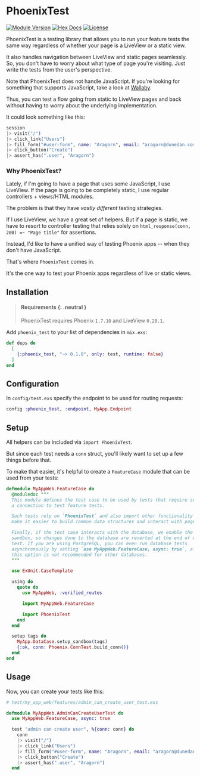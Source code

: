 # PhoenixTest

[![Module Version](https://img.shields.io/hexpm/v/phoenix_test.svg)](https://hex.pm/packages/phoenix_test/)
[![Hex Docs](https://img.shields.io/badge/hex-docs-lightgreen.svg)](https://hexdocs.pm/phoenix_test/)
[![License](https://img.shields.io/hexpm/l/phoenix_test.svg)](https://github.com/germsvel/phoenix_test/blob/main/LICENSE)

PhoenixTest is a testing library that allows you to run your feature tests the
same way regardless of whether your page is a LiveView or a static view.

It also handles navigation between LiveView and static pages seamlessly. So, you
don't have to worry about what type of page you're visiting. Just write the
tests from the user's perspective.

Note that PhoenixTest does not handle JavaScript. If you're looking for
something that supports JavaScript, take a look at
[Wallaby](https://hexdocs.pm/wallaby/readme.html).

Thus, you can test a flow going from static to LiveView pages and back without
having to worry about the underlying implementation.

It could look something like this:

```elixir
session
|> visit("/")
|> click_link("Users")
|> fill_form("#user-form", name: "Aragorn", email: "aragorn@dunedan.com")
|> click_button("Create")
|> assert_has(".user", "Aragorn")
```

### Why PhoenixTest?

Lately, if I'm going to have a page that uses some JavaScript, I use LiveView.
If the page is going to be completely static, I use regular controllers +
views/HTML modules.

The problem is that they have _vastly different_ testing strategies.

If I use LiveView, we have a great set of helpers. But if a page is static, we
have to resort to controller testing that relies solely on `html_response(conn,
200) =~ "Page title"` for assertions.

Instead, I'd like to have a unified way of testing Phoenix apps -- when they
don't have JavaScript.

That's where `PhoenixTest` comes in.

It's the one way to test your Phoenix apps regardless of live or static views.

## Installation

> #### Requirements {: .neutral }
>
> PhoenixTest requires Phoenix `1.7.10` and LiveView `0.20.1`.

Add `phoenix_test` to your list of dependencies in `mix.exs`:

```elixir
def deps do
  [
    {:phoenix_test, "~> 0.1.0", only: test, runtime: false}
  ]
end
```

## Configuration

In `config/test.exs` specify the endpoint to be used for routing requests:

```elixir
config :phoenix_test, :endpoint, MyApp.Endpoint
```

## Setup

All helpers can be included via `import PhoenixTest`.

But since each test needs a `conn` struct, you'll likely want to set up a few
things before that.

To make that easier, it's helpful to create a `FeatureCase` module that can be
used from your tests:

```elixir
defmodule MyAppWeb.FeatureCase do
  @moduledoc """
  This module defines the test case to be used by tests that require setting up
  a connection to test feature tests.

  Such tests rely on `PhoenixTest` and also import other functionality to
  make it easier to build common data structures and interact with pages.

  Finally, if the test case interacts with the database, we enable the SQL
  sandbox, so changes done to the database are reverted at the end of every
  test. If you are using PostgreSQL, you can even run database tests
  asynchronously by setting `use MyAppWeb.FeatureCase, async: true`, although
  this option is not recommended for other databases.
  """

  use ExUnit.CaseTemplate

  using do
    quote do
      use MyAppWeb, :verified_routes

      import MyAppWeb.FeatureCase

      import PhoenixTest
    end
  end

  setup tags do
    MyApp.DataCase.setup_sandbox(tags)
    {:ok, conn: Phoenix.ConnTest.build_conn()}
  end
end
```

## Usage

Now, you can create your tests like this:

```elixir
# test/my_app_web/features/admin_can_create_user_test.exs

defmodule MyAppWeb.AdminCanCreateUserTest do
  use MyAppWeb.FeatureCase, async: true

  test "admin can create user", %{conn: conn} do
    conn
    |> visit("/")
    |> click_link("Users")
    |> fill_form("#user-form", name: "Aragorn", email: "aragorn@dunedan.com")
    |> click_button("Create")
    |> assert_has(".user", "Aragorn")
  end
```
